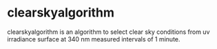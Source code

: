# clearskyalgorithm
clearskyalgorithm is an algorithm to select clear sky conditions from uv irradiance surface at 340 nm measured intervals of 1 minute.
